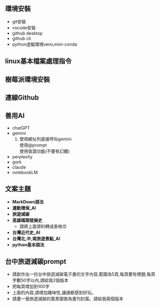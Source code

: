 ## 環境安裝
- git安裝
- vscode安裝
- github desktop
- github cli
- python虛擬環境venv,mini-conda
## linux基本檔案處理指令
## 樹莓派環境安裝
## 連線Github
## 善用AI
- chatGPT
- gemini
  1. 使用網址列直接呼叫gemini\
     使用@prompt\
     使用查證功能(不要有幻聽)
- perplexity
- gork
- claude
- notebookLM

## 文案主題
- **MarkDown語法**
- **運動環保_AI**
- **旅遊減碳**
- **高雄碼頭發展史**
  - 請將上面資料轉成表格😍
- **台灣近代史_AI**
- **台灣北,中,南旅遊景點_AI**
- **python基本語法**

## 台中旅遊減碳prompt
- 請創作出一份台中旅遊減碳電子書的文字內容,範圍為5頁,每頁要有標題,每頁字數50字以內,請給我2個版本
- 把每頁增加到100字
- 上面的內容,請增加趣味性,讓讀都感到好玩。
- 請畫一張旅遊減碳的風景圖做為書刊封面。請給我兩個版本
